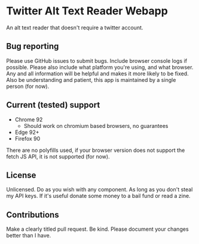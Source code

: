 # Twitter Alt Text Reader Webapp

An alt text reader that doesn't require a twitter account.

## Bug reporting

Please use GitHub issues to submit bugs. Include browser console logs if possible. Please also include what platform you're using, and what browser. Any and all information will be helpful and makes it more likely to be fixed. Also be understanding and patient, this app is maintained by a single person (for now).

## Current (tested) support

- Chrome 92
  - Should work on chromium based browsers, no guarantees
- Edge 92+
- Firefox 90

There are no polyfills used, if your browser version does not support the fetch JS API, it is not supported (for now).

## License

Unlicensed. Do as you wish with any component. As long as you don't steal my API keys. If it's useful donate some money to a bail fund or read a zine.

## Contributions

Make a clearly titled pull request. Be kind. Please document your changes better than I have.
